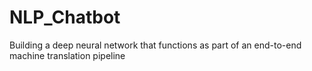 # NLP_Chatbot
Building a deep neural network that functions as part of an end-to-end machine translation pipeline
